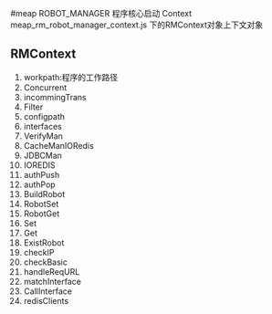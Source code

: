 #meap
    ROBOT_MANAGER 程序核心启动
    Context meap_rm_robot_manager_context.js 下的RMContext对象上下文对象
    
    
## RMContext
1. workpath:程序的工作路径
2. Concurrent
3. incommingTrans
4. Filter
5. configpath
6. interfaces
7. VerifyMan
8. CacheManIORedis
9. JDBCMan
10. IOREDIS
11. authPush
12. authPop
13. BuildRobot
14. RobotSet
15. RobotGet
16. Set
17. Get
18. ExistRobot
19. checkIP
20. checkBasic
21. handleReqURL
22. matchInterface
21. CallInterface
22. redisClients    
   
    